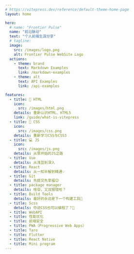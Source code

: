 ```yaml
---
# https://vitepress.dev/reference/default-theme-home-page
layout: home

hero:
  # name: "Frontier Pulse"
  name: "前沿脉动"
  text: "个人前端生涯分享"
  # tagline: 
  image:
    src: /images/logo.png
    alt: Frontier Pulse WebSite Logo
  actions:
    - theme: brand
      text: Markdown Examples
      link: /markdown-examples
    - theme: alt
      text: API Examples
      link: /api-examples

features:
  - title: 🚀 HTML
    icon: 
      src: /images/html.png
    details: 重新认识HTML、HTML5
    link: /guide/what-is-vitepress
  - title: 🎨 CSS
    icon: 
      src: /images/css.png
    details: 重新学习CSS与CSS3
  - title: 💻 JS
    icon: 
      src: /images/js.png
    details: 从零开始的JS之路
  - title: Vue
    details: 从浅显到深入
  - title: React
    details: 从一知半解到精通💡
  - title: Git
    details: 先提交先享福😊
  - title: package manager
    details: 啥😧，又双报错啦？
  - title: Build Tools
    details: 最好的永远是下一个构建工具🥱
  - title: Scss
    details: 你说CSS也可以编程了？🤔
  - title: WebAPI
  - title: 性能优化
  - title: 前端安全
  - title: PWA（Progressive Web Apps）
  - title: Taro
  - title: Flutter
  - title: React Native
  - title: Mini program
--- 
```


